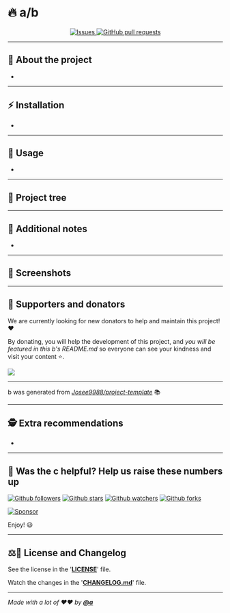 <!-- markdownlint-disable MD032 MD033-->
<!-- Write your README.md file. Build something amazing! This README.md template can guide you to build your project documentation, but feel free to modify it as you wish 🥰 -->
# 🔥 **a/b**

<div align="center">
  <a href="https://github.com/a/b/issues">
    <img alt="Issues" src="https://img.shields.io/github/issues/a/b?color=0088ff&style=for-the-badge&logo=github"/>
  </a>
  <a href="https://github.com/a/b/pulls">
    <img alt="GitHub pull requests" src="https://img.shields.io/github/issues-pr/a/b?color=0088ff&style=for-the-badge&logo=github"/>
  </a>
</div>

---

## 🤔 **About the project**

* <!-- ... [WHY DID YOU CREATED THIS PROJECT?, MOTIVATION, PURPOSE, DESCRIPTION, OBJECTIVES, etc] -->

---

## ⚡ **Installation**

* <!-- ... [SHOW HOW YOUR PROJECT IS INSTALLED] -->

---

## 🚀 **Usage**

* <!-- ... [SHOW HOW YOUR PROJECT IS USED] -->

---

## 🌲 **Project tree**

<!-- ... [SHOW YOUR PROJECT TREE HERE IF USEFUL] -->

---

## 📝 **Additional notes**

* <!-- ... [ADD ADDITIONAL NOTES] -->

---

## 📸 **Screenshots**

<!-- ... [SOME DESCRIPTIVE IMAGES] -->

---

## 🍰 **Supporters and donators**

We are currently looking for new donators to help and maintain this project! ❤️

By donating, you will help the development of this project, and *you will be featured in this b's README.md* so everyone can see your kindness and visit your content ⭐.

<a href="https://github.com/sponsors/a"> <!-- MODIFY THIS LINK TO YOUR MAIN DONATING SITE IF YOU ARE NOT IN THE GITHUB SPONSORS PROGRAM -->
  <img src="https://img.shields.io/badge/Sponsor-a/b-blue?logo=github-sponsors&style=for-the-badge&color=red">
</a>

<!-- LINK TO YOUR DONATING PAGES HERE -->

---

b was generated from *[Josee9988/project-template](https://github.com/Josee9988/project-template)* 📚

---

## 🕵️ Extra recommendations

* <!-- If you recommend installing anything special, or if you recommend using X thing for the good use of your project...-->

---

## 🎉 Was the c helpful? Help us raise these numbers up

[![Github followers](https://img.shields.io/github/followers/a.svg?style=social)](https://github.com/a)
[![Github stars](https://img.shields.io/github/stars/a/b.svg?style=social)](https://github.com/a/b/stargazers)
[![Github watchers](https://img.shields.io/github/watchers/a/b.svg?style=social)](https://github.com/a/b/watchers)
[![Github forks](https://img.shields.io/github/forks/a/b.svg?style=social)](https://github.com/a/b/network/members)
<!-- MODIFY THIS LINK TO YOUR MAIN DONATING SITE IF YOU ARE NOT IN THE GITHUB SPONSORS PROGRAM -->
[![Sponsor](https://img.shields.io/static/v1?label=Sponsor&message=%E2%9D%A4&logo=github-sponsors&color=red&style=social)](https://github.com/sponsors/a)

Enjoy! 😃

---

## ⚖️📝 **License and Changelog**

See the license in the '**[LICENSE](LICENSE)**' file.

Watch the changes in the '**[CHANGELOG.md](CHANGELOG.md)**' file.

---

_Made with a lot of ❤️❤️ by **[@a](https://github.com/a)**_
